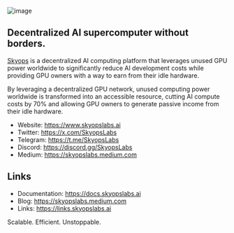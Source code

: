 ![image](https://skyopslabs.ai/images/skyops1860.png)
## Decentralized AI supercomputer without borders.

[Skyops](https://skyopslabs.ai) is a decentralized AI computing platform that leverages unused GPU power worldwide to significantly reduce AI development costs while providing GPU owners with a way to earn from their idle hardware.

By leveraging a decentralized GPU network, unused computing power worldwide is transformed into an accessible resource, cutting AI compute costs by 70% and allowing GPU owners to generate passive income from their idle hardware.

- Website: https://www.skyopslabs.ai
- Twitter: https://x.com/SkyopsLabs
- Telegram: https://t.me/SkyopsLabs
- Discord: https://discord.gg/SkyopsLabs
- Medium: https://skyopslabs.medium.com

## Links
- Documentation: https://docs.skyopslabs.ai
- Blog: https://skyopslabs.medium.com
- Links: https://links.skyopslabs.ai

Scalable. Efficient. Unstoppable.
